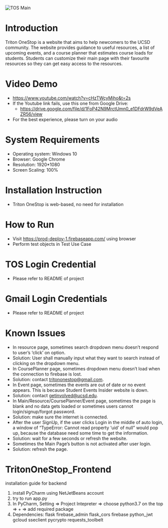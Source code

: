 ![TOS Main](https://github.com/ouweifan/TritonOneStop/blob/master/TOSMAIN.jpg)

# Introduction
Triton OneStop is a website that aims to help newcomers to the UCSD community. The website provides guidance to useful resources, a list of upcoming events, and a course planner that estimates course loads for students. Students can customize their main page with their favourite resources so they can get easy access to the resources.


# Video Demo
* https://www.youtube.com/watch?v=cHzTWcyMiho&t=2s 
* If the Youtube link fails, use this one from Google Drive:
  * https://drive.google.com/file/d/1FoP42N9MrctUmn0_e1DFdrW9dVeAZR56/view 
* For the best experience, please turn on your audio 

# System Requirements
* Operating system: Windows 10
* Browser: Google Chrome
* Resolution: 1920*1080
* Screen Scaling: 100%

# Installation Instruction
* Triton OneStop is web-based, no need for installation

# How to Run
* Visit https://prod-deploy-1.firebaseapp.com/ using browser
* Perform test objects in Test Use Case

# TOS Login Credential
* Please refer to README of project

# Gmail Login Credentials
* Please refer to README of project

# Known Issues
* In resource page, sometimes search dropdown menu doesn’t respond to user’s ‘click’ on option.
 * Solution: User shall manually input what they want to search instead of clicking on the dropdown menu.
* In CoursePlanner page, sometimes dropdown menu doesn’t load when the connection to firebase is lost.
 * Solution: contact tritononestop@gmail.com.
* In Event page, sometimes the events are out of date or no event appears. This is because Student Events Insider website is down.
 * Solution: contact getinvolved@ucsd.edu.
* In Main/Resource/CoursePlanner/Event page, sometimes the page is blank and no data gets loaded or sometimes users cannot login/signup/forgot password.
 * Solution: make sure the internet is connected.
* After the user SignUp, if the user clicks Login in the middle of auto login, a window of “TypeError: Cannot read property ‘uid’ of null” would pop up, because the database need some time to get the information.
 * Solution: wait for a few seconds or refresh the website. 
* Sometimes the Main Page’s button is not activated after user login. 
 * Solution: refresh the page. 





# TritonOneStop_Frontend
installation guide for backend
1. install PyCharm using NetJetBeans account
2. try to run app.py
3. In PyCharm, Setting => Project Intepreter => choose python3.7 on the top => + => add required package
4. Dependencies: 
flask
firebase_admin
flask_cors
firebase
python_jwt
gcloud
sseclient
pycrypto
requests_toolbelt
